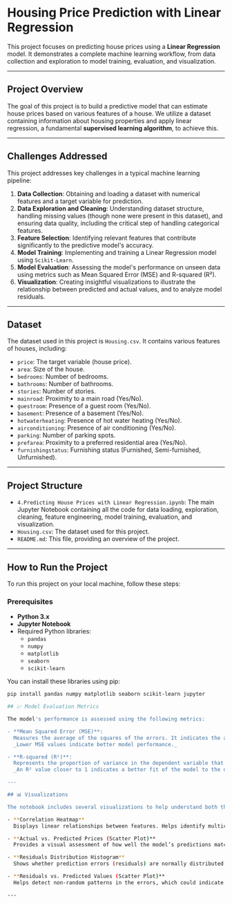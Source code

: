 # Housing Price Prediction with Linear Regression

This project focuses on predicting house prices using a **Linear Regression** model. It demonstrates a complete machine learning workflow, from data collection and exploration to model training, evaluation, and visualization.

---

## Project Overview

The goal of this project is to build a predictive model that can estimate house prices based on various features of a house. We utilize a dataset containing information about housing properties and apply linear regression, a fundamental **supervised learning algorithm**, to achieve this.

---

## Challenges Addressed

This project addresses key challenges in a typical machine learning pipeline:

1.  **Data Collection**: Obtaining and loading a dataset with numerical features and a target variable for prediction.
2.  **Data Exploration and Cleaning**: Understanding dataset structure, handling missing values (though none were present in this dataset), and ensuring data quality, including the critical step of handling categorical features.
3.  **Feature Selection**: Identifying relevant features that contribute significantly to the predictive model's accuracy.
4.  **Model Training**: Implementing and training a Linear Regression model using `Scikit-Learn`.
5.  **Model Evaluation**: Assessing the model's performance on unseen data using metrics such as Mean Squared Error (MSE) and R-squared (R²).
6.  **Visualization**: Creating insightful visualizations to illustrate the relationship between predicted and actual values, and to analyze model residuals.

---

## Dataset

The dataset used in this project is `Housing.csv`. It contains various features of houses, including:
* `price`: The target variable (house price).
* `area`: Size of the house.
* `bedrooms`: Number of bedrooms.
* `bathrooms`: Number of bathrooms.
* `stories`: Number of stories.
* `mainroad`: Proximity to a main road (Yes/No).
* `guestroom`: Presence of a guest room (Yes/No).
* `basement`: Presence of a basement (Yes/No).
* `hotwaterheating`: Presence of hot water heating (Yes/No).
* `airconditioning`: Presence of air conditioning (Yes/No).
* `parking`: Number of parking spots.
* `prefarea`: Proximity to a preferred residential area (Yes/No).
* `furnishingstatus`: Furnishing status (Furnished, Semi-furnished, Unfurnished).

---

## Project Structure

* `4.Predicting House Prices with Linear Regression.ipynb`: The main Jupyter Notebook containing all the code for data loading, exploration, cleaning, feature engineering, model training, evaluation, and visualization.
* `Housing.csv`: The dataset used for this project.
* `README.md`: This file, providing an overview of the project.

---

## How to Run the Project

To run this project on your local machine, follow these steps:

### Prerequisites

* **Python 3.x**
* **Jupyter Notebook**
* Required Python libraries:
    * `pandas`
    * `numpy`
    * `matplotlib`
    * `seaborn`
    * `scikit-learn`

You can install these libraries using pip:
```bash
pip install pandas numpy matplotlib seaborn scikit-learn jupyter

## 📈 Model Evaluation Metrics

The model's performance is assessed using the following metrics:

- **Mean Squared Error (MSE)**:  
  Measures the average of the squares of the errors. It indicates the average squared difference between the estimated values and the actual values.  
  _Lower MSE values indicate better model performance._

- **R-squared (R²)**:  
  Represents the proportion of variance in the dependent variable that is predictable from the independent variables.  
  _An R² value closer to 1 indicates a better fit of the model to the data._

---

## 📊 Visualizations

The notebook includes several visualizations to help understand both the dataset and the model's performance:

- **Correlation Heatmap**  
  Displays linear relationships between features. Helps identify multicollinearity and key predictors.

- **Actual vs. Predicted Prices (Scatter Plot)**  
  Provides a visual assessment of how well the model’s predictions match actual values.

- **Residuals Distribution Histogram**  
  Shows whether prediction errors (residuals) are normally distributed around zero — a sign of a well-fitting model.

- **Residuals vs. Predicted Values (Scatter Plot)**  
  Helps detect non-random patterns in the errors, which could indicate issues like heteroscedasticity or model bias.

---

